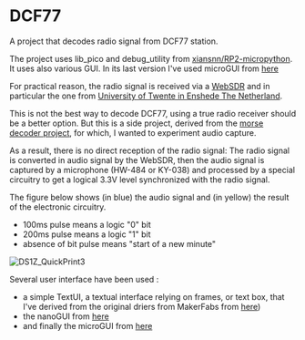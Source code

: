 # DCF77
 A project that decodes radio signal from DCF77 station.

The project uses lib_pico and debug_utility from [xiansnn/RP2-micropython](https://github.com/xiansnn/RP2-micropython). It uses also various GUI. In its last version I've used microGUI from [here](https://github.com/peterhinch/micropython-micro-gui)

For practical reason, the radio signal is received via a [WebSDR](http://www.websdr.org/) and in particular the one from [University of Twente in Enshede The Netherland](http://websdr.ewi.utwente.nl:8901/).

This is not the best way to decode DCF77, using a true radio receiver should be a better option. But this is a side project, derived from the [morse decoder project](https://github.com/xiansnn/Morse-decoder.git), for which, I wanted to experiment audio capture.

As a result, there is no direct reception of the radio signal: The radio signal is converted in audio signal by the WebSDR, then the audio signal is captured by a microphone (HW-484 or KY-038) and processed by a special circuitry to get a logical 3.3V level synchronized with the radio signal.

The figure below shows (in blue) the audio signal and (in yellow) the result of the electronic circuitry.
- 100ms pulse means a logic "0" bit
- 200ms pulse means a logic "1" bit
- absence of bit pulse means "start of a new minute"

![DS1Z_QuickPrint3](https://user-images.githubusercontent.com/42316927/210848424-deed29cc-a519-40ac-b566-91c250a3a806.png)

Several user interface have been used :
- a simple TextUI, a textual interface relying on frames, or text box, that I've derived from the original driers from MakerFabs from [here](https://github.com/xiansnn/RP2-micropython-libraries))
- the nanoGUI from [here](https://github.com/peterhinch/micropython-nano-gui)
- and finally the microGUI from [here](https://github.com/peterhinch/micropython-micro-gui)
